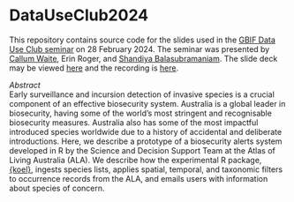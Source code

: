# DataUseClub2024
This repository contains source code for the slides used in the [GBIF Data Use Club seminar](https://www.gbif.org/event/6Jx3bKshi8VWPqk2dW5Jz7/data-use-club-seminar-biosecurity-alerts) on 28 February 2024. The seminar was presented by [Callum Waite](https://github.com/cjwaite23), Erin Roger, and [Shandiya Balasubramaniam](https://github.com/shandiya). The slide deck may be viewed [here](https://shandiya.quarto.pub/datauseclub2024) and the recording is [here](https://www.gbif.org/event/6Jx3bKshi8VWPqk2dW5Jz7/data-use-club-seminar-biosecurity-alerts).

_Abstract_  
Early surveillance and incursion detection of invasive species is a crucial component of an effective biosecurity system. Australia is a global leader in biosecurity, having some of the world’s most stringent and recognisable biosecurity measures. Australia also has some of the most impactful introduced species worldwide due to a history of accidental and deliberate introductions. Here, we describe a prototype of a biosecurity alerts system developed in R by the Science and Decision Support Team at the Atlas of Living Australia (ALA). We describe how the experimental R package, [{koel}](https://github.com/AtlasOfLivingAustralia/koel), ingests species lists, applies spatial, temporal, and taxonomic filters to occurrence records from the ALA, and emails users with information about species of concern.
 
